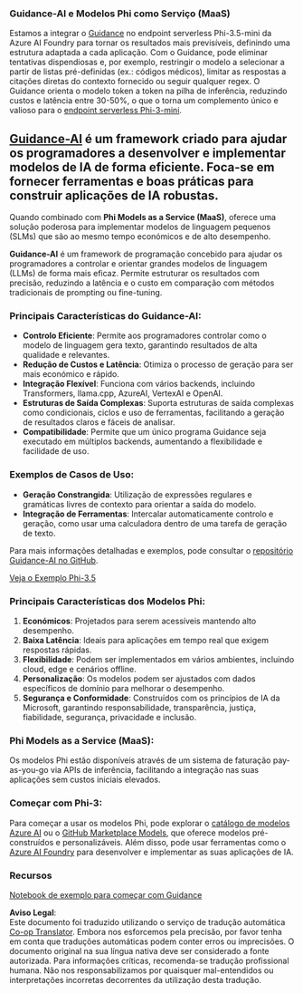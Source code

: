 <!--
CO_OP_TRANSLATOR_METADATA:
{
  "original_hash": "bd049872f37c3079c87d4fe17109cea0",
  "translation_date": "2025-07-16T18:17:04+00:00",
  "source_file": "md/01.Introduction/01/01.Guidance.md",
  "language_code": "pt"
}
-->
### Guidance-AI e Modelos Phi como Serviço (MaaS)  
Estamos a integrar o [Guidance](https://github.com/guidance-ai/guidance) no endpoint serverless Phi-3.5-mini da Azure AI Foundry para tornar os resultados mais previsíveis, definindo uma estrutura adaptada a cada aplicação. Com o Guidance, pode eliminar tentativas dispendiosas e, por exemplo, restringir o modelo a selecionar a partir de listas pré-definidas (ex.: códigos médicos), limitar as respostas a citações diretas do contexto fornecido ou seguir qualquer regex. O Guidance orienta o modelo token a token na pilha de inferência, reduzindo custos e latência entre 30-50%, o que o torna um complemento único e valioso para o [endpoint serverless Phi-3-mini](https://aka.ms/try-phi3.5mini).

## [**Guidance-AI**](https://github.com/guidance-ai/guidance) é um framework criado para ajudar os programadores a desenvolver e implementar modelos de IA de forma eficiente. Foca-se em fornecer ferramentas e boas práticas para construir aplicações de IA robustas.

Quando combinado com **Phi Models as a Service (MaaS)**, oferece uma solução poderosa para implementar modelos de linguagem pequenos (SLMs) que são ao mesmo tempo económicos e de alto desempenho.

**Guidance-AI** é um framework de programação concebido para ajudar os programadores a controlar e orientar grandes modelos de linguagem (LLMs) de forma mais eficaz. Permite estruturar os resultados com precisão, reduzindo a latência e o custo em comparação com métodos tradicionais de prompting ou fine-tuning.

### Principais Características do Guidance-AI:  
- **Controlo Eficiente**: Permite aos programadores controlar como o modelo de linguagem gera texto, garantindo resultados de alta qualidade e relevantes.  
- **Redução de Custos e Latência**: Otimiza o processo de geração para ser mais económico e rápido.  
- **Integração Flexível**: Funciona com vários backends, incluindo Transformers, llama.cpp, AzureAI, VertexAI e OpenAI.  
- **Estruturas de Saída Complexas**: Suporta estruturas de saída complexas como condicionais, ciclos e uso de ferramentas, facilitando a geração de resultados claros e fáceis de analisar.  
- **Compatibilidade**: Permite que um único programa Guidance seja executado em múltiplos backends, aumentando a flexibilidade e facilidade de uso.

### Exemplos de Casos de Uso:  
- **Geração Constrangida**: Utilização de expressões regulares e gramáticas livres de contexto para orientar a saída do modelo.  
- **Integração de Ferramentas**: Intercalar automaticamente controlo e geração, como usar uma calculadora dentro de uma tarefa de geração de texto.

Para mais informações detalhadas e exemplos, pode consultar o [repositório Guidance-AI no GitHub](https://github.com/guidance-ai/guidance).

[Veja o Exemplo Phi-3.5](../../../../../code/01.Introduce/guidance.ipynb)

### Principais Características dos Modelos Phi:  
1. **Económicos**: Projetados para serem acessíveis mantendo alto desempenho.  
2. **Baixa Latência**: Ideais para aplicações em tempo real que exigem respostas rápidas.  
3. **Flexibilidade**: Podem ser implementados em vários ambientes, incluindo cloud, edge e cenários offline.  
4. **Personalização**: Os modelos podem ser ajustados com dados específicos de domínio para melhorar o desempenho.  
5. **Segurança e Conformidade**: Construídos com os princípios de IA da Microsoft, garantindo responsabilidade, transparência, justiça, fiabilidade, segurança, privacidade e inclusão.

### Phi Models as a Service (MaaS):  
Os modelos Phi estão disponíveis através de um sistema de faturação pay-as-you-go via APIs de inferência, facilitando a integração nas suas aplicações sem custos iniciais elevados.

### Começar com Phi-3:  
Para começar a usar os modelos Phi, pode explorar o [catálogo de modelos Azure AI](https://ai.azure.com/explore/models) ou o [GitHub Marketplace Models](https://github.com/marketplace/models), que oferece modelos pré-construídos e personalizáveis. Além disso, pode usar ferramentas como o [Azure AI Foundry](https://ai.azure.com) para desenvolver e implementar as suas aplicações de IA.

### Recursos  
[Notebook de exemplo para começar com Guidance](../../../../../code/01.Introduce/guidance.ipynb)

**Aviso Legal**:  
Este documento foi traduzido utilizando o serviço de tradução automática [Co-op Translator](https://github.com/Azure/co-op-translator). Embora nos esforcemos pela precisão, por favor tenha em conta que traduções automáticas podem conter erros ou imprecisões. O documento original na sua língua nativa deve ser considerado a fonte autorizada. Para informações críticas, recomenda-se tradução profissional humana. Não nos responsabilizamos por quaisquer mal-entendidos ou interpretações incorretas decorrentes da utilização desta tradução.